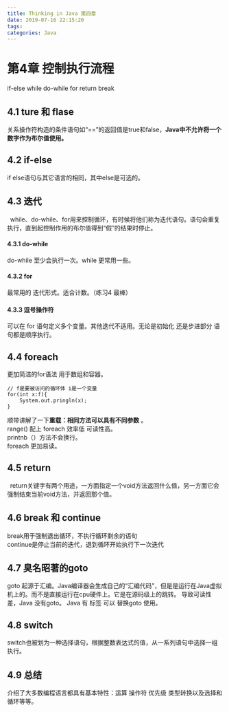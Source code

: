 ```yaml
---
title: Thinking in Java 第四章
date: 2019-07-16 22:15:20
tags:
categories: Java
---
```

# 第4章 控制执行流程
if-else while do-while for return break
## 4.1 ture 和 flase
关系操作符构造的条件语句如“==”的返回值是true和false，**Java中不允许将一个数字作为布尔值使用。**

## 4.2 if-else
if else语句与其它语言的相同，其中else是可选的。

## 4.3 迭代
 while、do-while、for用来控制循环，有时候将他们称为迭代语句。语句会重复执行，直到起控制作用的布尔值得到“假”的结果时停止。

#### 4.3.1 do-while
do-while 至少会执行一次。while 更常用一些。
#### 4.3.2 for
最常用的 迭代形式。适合计数。（练习4 最棒）
#### 4.3.3 逗号操作符
可以在 for 语句定义多个变量。其他迭代不适用。无论是初始化 还是步进部分 语句都是顺序执行。
## 4.4 foreach
更加简洁的for语法 用于数组和容器。
```
// f是要被访问的循环体 i是一个变量
for(int x:f){
    System.out.pringln(x);
}

```
顺带讲解了一下**重载：相同方法可以具有不同参数** 。<br>
range() 配上 foreach 效率低 可读性高。<br>
printnb（）方法不会换行。<br>
foreach 更加易读。

## 4.5 return
 return关键字有两个用途，一方面指定一个void方法返回什么值，另一方面它会强制结束当前void方法，并返回那个值。

## 4.6 break 和 continue
break用于强制退出循环，不执行循环剩余的语句<br>
continue是停止当前的迭代，退到循环开始执行下一次迭代

## 4.7 臭名昭著的goto
goto 起源于汇编。Java编译器会生成自己的“汇编代码”，但是是运行在Java虚拟机上的。而不是直接运行在cpu硬件上。它是在源码级上的跳转。 导致可读性差，Java 没有goto。
Java 有 标签 可以 替换goto 使用。

## 4.8 switch
switch也被划为一种选择语句，根据整数表达式的值，从一系列语句中选择一组执行。

## 4.9 总结
介绍了大多数编程语言都具有基本特性：运算 操作符 优先级 类型转换以及选择和循环等等。

